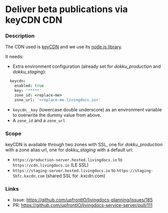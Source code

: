 # Deliver beta publications via keyCDN CDN

### Description
The CDN used is [keyCDN](https://www.keycdn.com/) and we use its [node.js library](https://github.com/keycdn/node-keycdn-api).

It needs:
- Extra environment configuration (already set for *dokku_production* and *dokku_staging*):
```coffeescript
  keycdn:
    enabled: true
    key: '*****'
    zone_id: <replace-me>
    zone_url: '<replace-me.livingdocs.io>'
```
- `keycdn__key` (lowercase double underscore) as an environment variable to overwrite the dummy value from above.
- A `zone_id` and a `zone_url`

### Scope
keyCDN is available through two zones with SSL, one for *dokku_production* with a zone alias url, one for *dokku_staging* with a default url:
- `https://production-server.hosted.livingdocs.io` to `https://cdn.livingdocs.io` (LE SSL)
- `https://staging-server.hosted.livingdocs.io` to `https://staging-5bfc.kxcdn.com` (shared SSL for <anything>.kxcdn.com)

### Links
- Issue: https://github.com/upfrontIO/livingdocs-planning/issues/185
- PR: https://github.com/upfrontIO/livingdocs-service-server/pull/111
